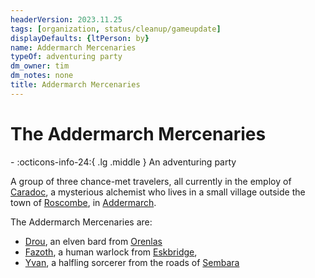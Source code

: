 ```yaml
---
headerVersion: 2023.11.25
tags: [organization, status/cleanup/gameupdate]
displayDefaults: {ltPerson: by}
name: Addermarch Mercenaries
typeOf: adventuring party
dm_owner: tim
dm_notes: none
title: Addermarch Mercenaries
---
```

# The Addermarch Mercenaries
<div class="grid cards ext-narrow-margin ext-one-column" markdown>
-
   :octicons-info-24:{ .lg .middle } An adventuring party  
</div>


A group of three chance-met travelers, all currently in the employ of [Caradoc](<../../addermarians/caradoc.md>), a mysterious alchemist who lives in a small village outside the town of [Roscombe](<../../../gazetteer/greater-sembara/addermarch/roscombe.md>), in [Addermarch](<../../../gazetteer/greater-sembara/addermarch/addermarch.md>).

The Addermarch Mercenaries are:
- [Drou](<./drou.md>), an elven bard from [Orenlas](<../../../gazetteer/upper-istaros/orenlas/orenlas.md>)
- [Fazoth](<./fazoth-de-brune.md>), a human warlock from [Eskbridge](<../../../gazetteer/greater-sembara/sembara/heartlands/eskbridge.md>),
- [Yvan](<./yvan-greenrabbit.md>), a halfling sorcerer from the roads of [Sembara](<../../../gazetteer/greater-sembara/sembara/sembara.md>)

